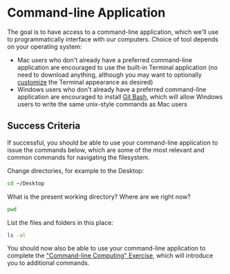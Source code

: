 
# Command-line Application

The goal is to have access to a command-line application, which we'll use to programmatically interface with our computers. Choice of tool depends on your operating system:

  + Mac users who don't already have a preferred command-line application are encouraged to use the built-in Terminal application (no need to download anything, although you may want to optionally [customize](./terminal-config.md) the Terminal appearance as desired)
  + Windows users who don't already have a preferred command-line application are encouraged to install [Git Bash](https://git-scm.com/downloads), which will allow Windows users to write the same unix-style commands as Mac users

## Success Criteria

If successful, you should be able to use your command-line application to issue the commands below, which are some of the most relevant and common commands for navigating the filesystem.

Change directories, for example to the Desktop:

```sh
cd ~/Desktop
```

What is the present working directory? Where are we right now?

```sh
pwd
```

List the files and folders in this place:

```sh
ls -al
```

You should now also be able to use your command-line application to complete the ["Command-line Computing" Exercise](../../exercises/command-line-computing/index.md), which will introduce you to additional commands.
